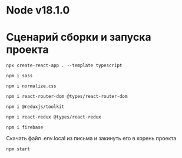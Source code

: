 # Node v18.1.0

# Сценарий сборки и запуска проекта

`npx create-react-app . --template typescript`

`npm i sass`

`npm i normalize.css`

`npm i react-router-dom @types/react-router-dom`

`npm i @reduxjs/toolkit`

`npm i react-redux @types/react-redux`

`npm i firebase`

Скачать файл .env.local из письма и закинуть его в корень проекта

`npm start`
